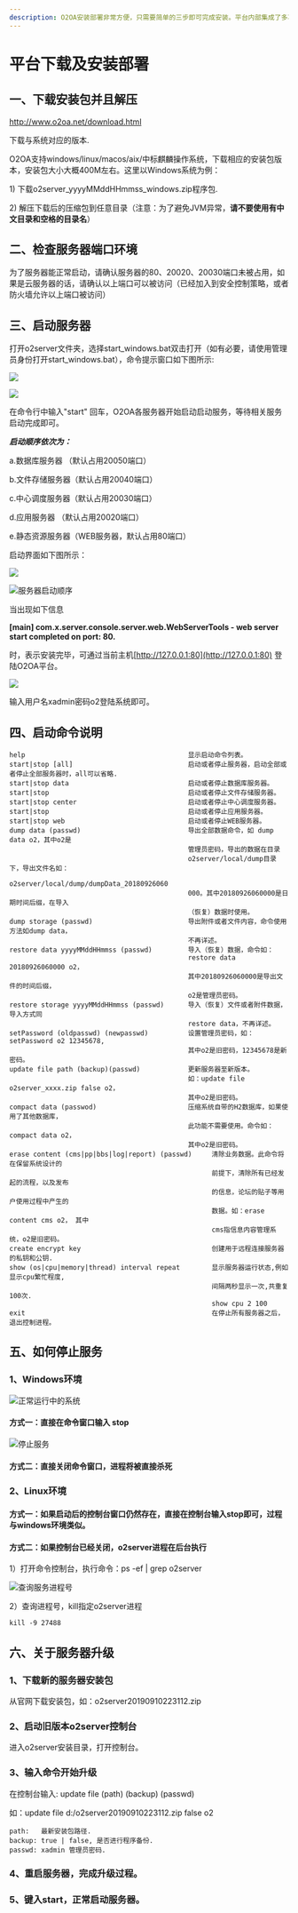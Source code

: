 ```yaml
---
description: O2OA安装部署非常方便，只需要简单的三步即可完成安装。平台内部集成了多项管理命令，可以进行系统升级，管理员密码修改，数据导出恢复等管理操作。
---
```


# 平台下载及安装部署

## 一、下载安装包并且解压

 http://www.o2oa.net/download.html

下载与系统对应的版本.

O2OA支持windows/linux/macos/aix/中标麒麟操作系统，下载相应的安装包版本，安装包大小大概400M左右。这里以Windows系统为例：

1\) 下载o2server\_yyyyMMddHHmmss\_windows.zip程序包.

2\) 解压下载后的压缩包到任意目录（注意：为了避免JVM异常，**请不要使用有中文目录和空格的目录名**）

## 二、检查服务器端口环境

为了服务器能正常启动，请确认服务器的80、20020、20030端口未被占用，如果是云服务器的话，请确认以上端口可以被访问（已经加入到安全控制策略，或者防火墙允许以上端口被访问）

## 三、启动服务器

打开o2server文件夹，选择start\_windows.bat双击打开（如有必要，请使用管理员身份打开start\_windows.bat），命令提示窗口如下图所示:

![](../.gitbook/assets/12a010d5313bea667ded00c148ec84d594a.jpg)

![](file://C:/Users/zhour/Desktop/12a010d5313bea667ded00c148ec84d594a.jpg?lastModify=1565946515)

在命令行中输入"start" 回车，O2OA各服务器开始启动启动服务，等待相关服务启动完成即可。

 _**启动顺序依次为：**_

 a.数据库服务器 （默认占用20050端口）

 b.文件存储服务器（默认占用20040端口）

 c.中心调度服务器（默认占用20030端口）

 d.应用服务器 （默认占用20020端口）

 e.静态资源服务器（WEB服务器，默认占用80端口）

启动界面如下图所示：

![](../.gitbook/assets/image%20%2854%29.png)

![&#x670D;&#x52A1;&#x5668;&#x542F;&#x52A8;&#x987A;&#x5E8F;](file://C:/Users/zhour/Desktop/qidong.jpg?lastModify=1565946515)

当出现如下信息

**\[main\] com.x.server.console.server.web.WebServerTools - web server start completed on port: 80.**

时，表示安装完毕，可通过当前主机[http://127.0.0.1:80](http://127.0.0.1:80) 登陆O2OA平台。

![](https://oscimg.oschina.net/oscnet/27a128076d5b086a5957f406e9b6314e2ac.jpg)

 输入用户名xadmin密码o2登陆系统即可。

## 四、启动命令说明

```text
help                                         显示启动命令列表。
start|stop [all]                             启动或者停止服务器，启动全部或者停止全部服务器时，all可以省略.
start|stop data                              启动或者停止数据库服务器。
start|stop                                   启动或者停止文件存储服务器。
start|stop center                            启动或者停止中心调度服务器。
start|stop                                   启动或者停止应用服务器。
start|stop web                               启动或者停止WEB服务器。
dump data (passwd)                           导出全部数据命令，如 dump data o2，其中o2是
                                             管理员密码，导出的数据在目录
                                             o2server/local/dump目录下，导出文件名如：
                                             o2server/local/dump/dumpData_20180926060
                                             000。其中20180926060000是日期时间后缀，在导入
                                             （恢复）数据时使用。
dump storage (passwd)                        导出附件或者文件内容，命令使用方法如dump data，
                                             不再详述。
restore data yyyyMMddHHmmss (passwd)         导入（恢复）数据，命令如：
                                             restore data 20180926060000 o2，
                                             其中20180926060000是导出文件的时间后缀，
                                             o2是管理员密码。
restore storage yyyyMMddHHmmss (passwd)      导入（恢复）文件或者附件数据，导入方式同
                                             restore data，不再详述。
setPassword (oldpasswd) (newpasswd)          设置管理员密码，如：setPassword o2 12345678,
                                             其中o2是旧密码，12345678是新密码。
update file path (backup)(passwd)            更新服务器至新版本。
                                             如：update file o2server_xxxx.zip false o2， 
                                             其中o2是旧密码。
compact data (passwod)                       压缩系统自带的H2数据库，如果使用了其他数据库，
                                             此功能不需要使用。命令如：compact data o2， 
                                             其中o2是旧密码。
erase content (cms|pp|bbs|log|report) (passwd)     清除业务数据。此命令将在保留系统设计的
                                                   前提下，清除所有已经发起的流程，以及发布
                                                   的信息，论坛的贴子等用户使用过程中产生的
                                                   数据。如：erase content cms o2， 其中
                                                   cms指信息内容管理系统，o2是旧密码。
create encrypt key                                 创建用于远程连接服务器的私钥和公钥.
show (os|cpu|memory|thread) interval repeat        显示服务器运行状态,例如显示cpu繁忙程度,
                                                   间隔两秒显示一次,共重复100次.
                                                   show cpu 2 100
exit                                               在停止所有服务器之后，退出控制进程。
```

## 五、如何停止服务

### 1、Windows环境

![&#x6B63;&#x5E38;&#x8FD0;&#x884C;&#x4E2D;&#x7684;&#x7CFB;&#x7EDF;](../.gitbook/assets/1%20%288%29.png)

#### 方式一：直接在命令窗口输入 stop

![&#x505C;&#x6B62;&#x670D;&#x52A1;](../.gitbook/assets/2%20%2811%29.png)

#### 方式二：直接关闭命令窗口，进程将被直接杀死

### 2、Linux环境

#### 方式一：如果启动后的控制台窗口仍然存在，直接在控制台输入stop即可，过程与windows环境类似。

#### 方式二：如果控制台已经关闭，o2server进程在后台执行 

1）打开命令控制台，执行命令：ps -ef \| grep o2server

![&#x67E5;&#x8BE2;&#x670D;&#x52A1;&#x8FDB;&#x7A0B;&#x53F7;](../.gitbook/assets/3%20%289%29.png)

2）查询进程号，kill指定o2server进程

```text
kill -9 27488
```

## 六、关于服务器升级

### 1、下载新的服务器安装包

从官网下载安装包，如：o2server20190910223112.zip

### 2、启动旧版本o2server控制台

进入o2server安装目录，打开控制台。

### 3、输入命令开始升级

在控制台输入:  update file \(path\) \(backup\) \(passwd\)

如：update file d:/o2server20190910223112.zip false o2

```text
path:   最新安装包路径.
backup: true | false, 是否进行程序备份.
passwd: xadmin 管理员密码.
```

### 4、重启服务器，完成升级过程。

### 5、键入start，正常启动服务器。



